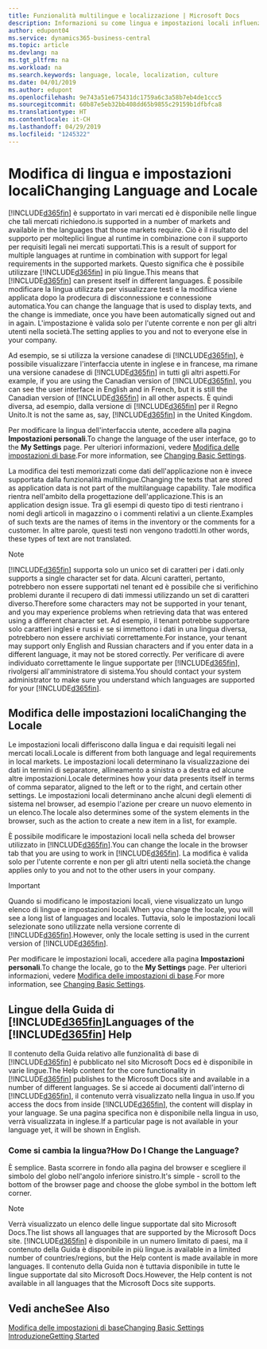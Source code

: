 ```yaml
---
title: Funzionalità multilingue e localizzazione | Microsoft Docs
description: Informazioni su come lingua e impostazioni locali influenzano l'esperienza utente in Business Central.
author: edupont04
ms.service: dynamics365-business-central
ms.topic: article
ms.devlang: na
ms.tgt_pltfrm: na
ms.workload: na
ms.search.keywords: language, locale, localization, culture
ms.date: 04/01/2019
ms.author: edupont
ms.openlocfilehash: 9e743a51e675431dc1759a6c3a58b7eb4de1ccc5
ms.sourcegitcommit: 60b87e5eb32bb408dd65b9855c29159b1dfbfca8
ms.translationtype: HT
ms.contentlocale: it-CH
ms.lasthandoff: 04/29/2019
ms.locfileid: "1245322"
---
```

# <a name="changing-language-and-locale"></a><span data-ttu-id="d82fa-103">Modifica di lingua e impostazioni locali</span><span class="sxs-lookup"><span data-stu-id="d82fa-103">Changing Language and Locale</span></span>

[!INCLUDE[d365fin](includes/d365fin_md.md)] <span data-ttu-id="d82fa-104">è supportato in vari mercati ed è disponibile nelle lingue che tali mercati richiedono.</span><span class="sxs-lookup"><span data-stu-id="d82fa-104">is supported in a number of markets and available in the languages that those markets require.</span></span> <span data-ttu-id="d82fa-105">Ciò è il risultato del supporto per molteplici lingue al runtime in combinazione con il supporto per requisiti legali nei mercati supportati.</span><span class="sxs-lookup"><span data-stu-id="d82fa-105">This is a result of support for multiple languages at runtime in combination with support for legal requirements in the supported markets.</span></span> <span data-ttu-id="d82fa-106">Questo significa che è possibile utilizzare [!INCLUDE[d365fin](includes/d365fin_md.md)] in più lingue.</span><span class="sxs-lookup"><span data-stu-id="d82fa-106">This means that [!INCLUDE[d365fin](includes/d365fin_md.md)] can present itself in different languages.</span></span> <span data-ttu-id="d82fa-107">È possibile modificare la lingua utilizzata per visualizzare testi e la modifica viene applicata dopo la prodecura di disconnessione e connessione automatica.</span><span class="sxs-lookup"><span data-stu-id="d82fa-107">You can change the language that is used to display texts, and the change is immediate, once you have been automatically signed out and in again.</span></span> <span data-ttu-id="d82fa-108">L'impostazione è valida solo per l'utente corrente e non per gli altri utenti nella società.</span><span class="sxs-lookup"><span data-stu-id="d82fa-108">The setting applies to you and not to everyone else in your company.</span></span>  

<span data-ttu-id="d82fa-109">Ad esempio, se si utilizza la versione canadese di [!INCLUDE[d365fin](includes/d365fin_md.md)], è possibile visualizzare l'interfaccia utente in inglese e in francese, ma rimane una versione canadese di [!INCLUDE[d365fin](includes/d365fin_md.md)] in tutti gli altri aspetti.</span><span class="sxs-lookup"><span data-stu-id="d82fa-109">For example, if you are using the Canadian version of [!INCLUDE[d365fin](includes/d365fin_md.md)], you can see the user interface in English and in French, but it is still the Canadian version of [!INCLUDE[d365fin](includes/d365fin_md.md)] in all other aspects.</span></span> <span data-ttu-id="d82fa-110">È quindi diversa, ad esempio, dalla versione di [!INCLUDE[d365fin](includes/d365fin_md.md)] per il Regno Unito.</span><span class="sxs-lookup"><span data-stu-id="d82fa-110">It is not the same as, say, [!INCLUDE[d365fin](includes/d365fin_md.md)] in the United Kingdom.</span></span>  

<span data-ttu-id="d82fa-111">Per modificare la lingua dell'interfaccia utente, accedere alla pagina **Impostazioni personali**.</span><span class="sxs-lookup"><span data-stu-id="d82fa-111">To change the language of the user interface, go to the **My Settings** page.</span></span> <span data-ttu-id="d82fa-112">Per ulteriori informazioni, vedere [Modifica delle impostazioni di base](ui-change-basic-settings.md#language).</span><span class="sxs-lookup"><span data-stu-id="d82fa-112">For more information, see [Changing Basic Settings](ui-change-basic-settings.md#language).</span></span>  

<span data-ttu-id="d82fa-113">La modifica dei testi memorizzati come dati dell'applicazione non è invece supportata dalla funzionalità multilingue.</span><span class="sxs-lookup"><span data-stu-id="d82fa-113">Changing the texts that are stored as application data is not part of the multilanguage capability.</span></span> <span data-ttu-id="d82fa-114">Tale modifica rientra nell'ambito della progettazione dell'applicazione.</span><span class="sxs-lookup"><span data-stu-id="d82fa-114">This is an application design issue.</span></span> <span data-ttu-id="d82fa-115">Tra gli esempi di questo tipo di testi rientrano i nomi degli articoli in magazzino o i commenti relativi a un cliente.</span><span class="sxs-lookup"><span data-stu-id="d82fa-115">Examples of such texts are the names of items in the inventory or the comments for a customer.</span></span> <span data-ttu-id="d82fa-116">In altre parole, questi testi non vengono tradotti.</span><span class="sxs-lookup"><span data-stu-id="d82fa-116">In other words, these types of text are not translated.</span></span>  

> [!NOTE]  
> [!INCLUDE[d365fin](includes/d365fin_md.md)] <span data-ttu-id="d82fa-117">supporta solo un unico set di caratteri per i dati.</span><span class="sxs-lookup"><span data-stu-id="d82fa-117">only supports a single character set for data.</span></span> <span data-ttu-id="d82fa-118">Alcuni caratteri, pertanto, potrebbero non essere supportati nel tenant ed è possibile che si verifichino problemi durante il recupero di dati immessi utilizzando un set di caratteri diverso.</span><span class="sxs-lookup"><span data-stu-id="d82fa-118">Therefore some characters may not be supported in your tenant, and you may experience problems when retrieving data that was entered using a different character set.</span></span> <span data-ttu-id="d82fa-119">Ad esempio, il tenant potrebbe supportare solo caratteri inglesi e russi e se si immettono i dati in una lingua diversa, potrebbero non essere archiviati correttamente.</span><span class="sxs-lookup"><span data-stu-id="d82fa-119">For instance, your tenant may support only English and Russian characters and if you enter data in a different language, it may not be stored correctly.</span></span> <span data-ttu-id="d82fa-120">Per verificare di avere individuato correttamente le lingue supportate per [!INCLUDE[d365fin](includes/d365fin_md.md)], rivolgersi all'amministratore di sistema.</span><span class="sxs-lookup"><span data-stu-id="d82fa-120">You should contact your system administrator to make sure you understand which languages are supported for your [!INCLUDE[d365fin](includes/d365fin_md.md)].</span></span>  

## <a name="changing-the-locale"></a><span data-ttu-id="d82fa-121">Modifica delle impostazioni locali</span><span class="sxs-lookup"><span data-stu-id="d82fa-121">Changing the Locale</span></span>
<span data-ttu-id="d82fa-122">Le impostazioni locali differiscono dalla lingua e dai requisiti legali nei mercati locali.</span><span class="sxs-lookup"><span data-stu-id="d82fa-122">Locale is different from both language and legal requirements in local markets.</span></span> <span data-ttu-id="d82fa-123">Le impostazioni locali determinano la visualizzazione dei dati in termini di separatore, allineamento a sinistra o a destra ed alcune altre impostazioni.</span><span class="sxs-lookup"><span data-stu-id="d82fa-123">Locale determines how your data presents itself in terms of comma separator, aligned to the left or to the right, and certain other settings.</span></span> <span data-ttu-id="d82fa-124">Le impostazioni locali determinano anche alcuni degli elementi di sistema nel browser, ad esempio l'azione per creare un nuovo elemento in un elenco.</span><span class="sxs-lookup"><span data-stu-id="d82fa-124">The locale also determines some of the system elements in the browser, such as the action to create a new item in a list, for example.</span></span>  

<span data-ttu-id="d82fa-125">È possibile modificare le impostazioni locali nella scheda del browser utilizzato in [!INCLUDE[d365fin](includes/d365fin_md.md)].</span><span class="sxs-lookup"><span data-stu-id="d82fa-125">You can change the locale in the browser tab that you are using to work in [!INCLUDE[d365fin](includes/d365fin_md.md)].</span></span> <span data-ttu-id="d82fa-126">La modifica è valida solo per l'utente corrente e non per gli altri utenti nella società.</span><span class="sxs-lookup"><span data-stu-id="d82fa-126">the change applies only to you and not to the other users in your company.</span></span>  

> [!IMPORTANT]  
>  <span data-ttu-id="d82fa-127">Quando si modificano le impostazioni locali, viene visualizzato un lungo elenco di lingue e impostazioni locali.</span><span class="sxs-lookup"><span data-stu-id="d82fa-127">When you change the locale, you will see a long list of languages and locales.</span></span> <span data-ttu-id="d82fa-128">Tuttavia, solo le impostazioni locali selezionate sono utilizzate nella versione corrente di [!INCLUDE[d365fin](includes/d365fin_md.md)].</span><span class="sxs-lookup"><span data-stu-id="d82fa-128">However, only the locale setting is used in the current version of [!INCLUDE[d365fin](includes/d365fin_md.md)].</span></span>  

<span data-ttu-id="d82fa-129">Per modificare le impostazioni locali, accedere alla pagina **Impostazioni personali**.</span><span class="sxs-lookup"><span data-stu-id="d82fa-129">To change the locale, go to the **My Settings** page.</span></span> <span data-ttu-id="d82fa-130">Per ulteriori informazioni, vedere [Modifica delle impostazioni di base](ui-change-basic-settings.md).</span><span class="sxs-lookup"><span data-stu-id="d82fa-130">For more information, see [Changing Basic Settings](ui-change-basic-settings.md).</span></span>  

## <a name="languages-of-the-included365finincludesd365finmdmd-help"></a><span data-ttu-id="d82fa-131">Lingue della Guida di [!INCLUDE[d365fin](includes/d365fin_md.md)]</span><span class="sxs-lookup"><span data-stu-id="d82fa-131">Languages of the [!INCLUDE[d365fin](includes/d365fin_md.md)] Help</span></span>
<span data-ttu-id="d82fa-132">Il contenuto della Guida relativo alle funzionalità di base di [!INCLUDE[d365fin](includes/d365fin_md.md)] è pubblicato nel sito Microsoft Docs ed è disponibile in varie lingue.</span><span class="sxs-lookup"><span data-stu-id="d82fa-132">The Help content for the core functionality in [!INCLUDE[d365fin](includes/d365fin_md.md)] publishes to the Microsoft Docs site and available in a number of different languages.</span></span> <span data-ttu-id="d82fa-133">Se si accede ai documenti dall'interno di [!INCLUDE[d365fin](includes/d365fin_md.md)], il contenuto verrà visualizzato nella lingua in uso.</span><span class="sxs-lookup"><span data-stu-id="d82fa-133">If you access the docs from inside [!INCLUDE[d365fin](includes/d365fin_md.md)], the content will display in your language.</span></span> <span data-ttu-id="d82fa-134">Se una pagina specifica non è disponibile nella lingua in uso, verrà visualizzata in inglese.</span><span class="sxs-lookup"><span data-stu-id="d82fa-134">If a particular page is not available in your language yet, it will be shown in English.</span></span>

### <a name="how-do-i-change-the-language"></a><span data-ttu-id="d82fa-135">Come si cambia la lingua?</span><span class="sxs-lookup"><span data-stu-id="d82fa-135">How Do I Change the Language?</span></span>
<span data-ttu-id="d82fa-136">È semplice. Basta scorrere in fondo alla pagina del browser e scegliere il simbolo del globo nell'angolo inferiore sinistro.</span><span class="sxs-lookup"><span data-stu-id="d82fa-136">It's simple - scroll to the bottom of the browser page and choose the globe symbol in the bottom left corner.</span></span>

> [!NOTE]  
> <span data-ttu-id="d82fa-137">Verrà visualizzato un elenco delle lingue supportate dal sito Microsoft Docs.</span><span class="sxs-lookup"><span data-stu-id="d82fa-137">The list shows all languages that are supported by the Microsoft Docs site.</span></span> [!INCLUDE[d365fin](includes/d365fin_md.md)] <span data-ttu-id="d82fa-138">è disponibile in un numero limitato di paesi, ma il contenuto della Guida è disponibile in più lingue.</span><span class="sxs-lookup"><span data-stu-id="d82fa-138">is available in a limited number of countries/regions, but the Help content is made available in more languages.</span></span> <span data-ttu-id="d82fa-139">Il contenuto della Guida non è tuttavia disponibile in tutte le lingue supportate dal sito Microsoft Docs.</span><span class="sxs-lookup"><span data-stu-id="d82fa-139">However, the Help content is not available in all languages that the Microsoft Docs site supports.</span></span>

## <a name="see-also"></a><span data-ttu-id="d82fa-140">Vedi anche</span><span class="sxs-lookup"><span data-stu-id="d82fa-140">See Also</span></span>  
[<span data-ttu-id="d82fa-141">Modifica delle impostazioni di base</span><span class="sxs-lookup"><span data-stu-id="d82fa-141">Changing Basic Settings</span></span>](ui-change-basic-settings.md)  
[<span data-ttu-id="d82fa-142">Introduzione</span><span class="sxs-lookup"><span data-stu-id="d82fa-142">Getting Started</span></span>](product-get-started.md)  
